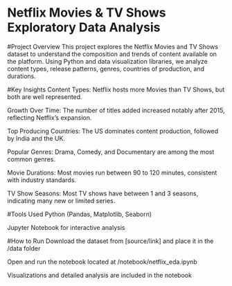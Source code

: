 
#  Netflix Movies & TV Shows Exploratory Data Analysis
#Project Overview
This project explores the Netflix Movies and TV Shows dataset to understand the composition and trends of content available on the platform. Using Python and data visualization libraries, we analyze content types, release patterns, genres, countries of production, and durations.

#Key Insights
Content Types: Netflix hosts more Movies than TV Shows, but both are well represented.

Growth Over Time: The number of titles added increased notably after 2015, reflecting Netflix’s expansion.

Top Producing Countries: The US dominates content production, followed by India and the UK.

Popular Genres: Drama, Comedy, and Documentary are among the most common genres.

Movie Durations: Most movies run between 90 to 120 minutes, consistent with industry standards.

TV Show Seasons: Most TV shows have between 1 and 3 seasons, indicating many new or limited series.

#Tools Used
Python (Pandas, Matplotlib, Seaborn)

Jupyter Notebook for interactive analysis

#How to Run
Download the dataset from [source/link] and place it in the /data folder

Open and run the notebook located at /notebook/netflix_eda.ipynb

Visualizations and detailed analysis are included in the notebook
